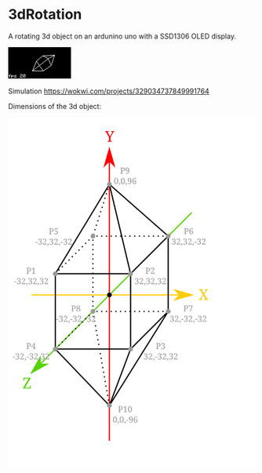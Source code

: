 # 3dRotation
A rotating 3d object on an ardunino uno with a SSD1306 OLED display.

![alt text](https://github.com/codingABI/3dRotation/blob/main/3dRotation.png) 

Simulation https://wokwi.com/projects/329034737849991764

Dimensions of the 3d object:

![alt text](https://github.com/codingABI/3dRotation/blob/main/3dObject.svg) 


